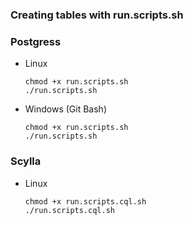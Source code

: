 <h3>Creating tables with run.scripts.sh</h3>


### Postgress
  - Linux
    ```
    chmod +x run.scripts.sh
    ./run.scripts.sh
    ```
  - Windows (Git Bash)
    ```
    chmod +x run.scripts.sh
    ./run.scripts.sh
    ```

### Scylla
  - Linux
    ```
    chmod +x run.scripts.cql.sh
    ./run.scripts.cql.sh
    ```
